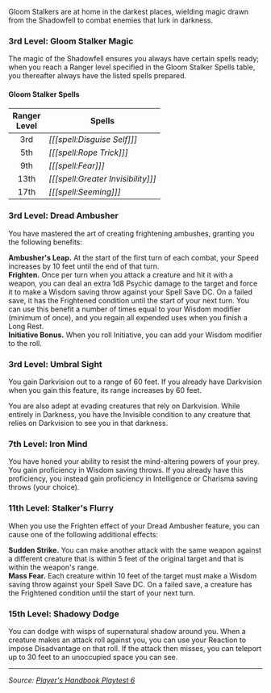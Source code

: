 Gloom Stalkers are at home in the darkest places, wielding magic drawn from the Shadowfell to combat enemies that lurk in darkness.

### 3rd Level: Gloom Stalker Magic

The magic of the Shadowfell ensures you always have certain spells ready; when you reach a Ranger level specified in the Gloom Stalker Spells table, you thereafter always have the listed spells prepared.

#### Gloom Stalker Spells

| Ranger<br>Level | Spells                             |
|:---------------:|------------------------------------|
|       3rd       | _[[[spell:Disguise Self]]]_        |
|       5th       | _[[[spell:Rope Trick]]]_           |
|       9th       | _[[[spell:Fear]]]_                 |
|      13th       | _[[[spell:Greater Invisibility]]]_ |
|      17th       | _[[[spell:Seeming]]]_              |

### 3rd Level: Dread Ambusher

You have mastered the art of creating frightening ambushes, granting you the following benefits:

**Ambusher's Leap.** At the start of the first turn of each combat, your Speed increases by 10 feet until the end of that turn.  
**Frighten.** Once per turn when you attack a creature and hit it with a weapon, you can deal an extra 1d8 Psychic damage to the target and force it to make a Wisdom saving throw against your Spell Save DC. On a failed save, it has the Frightened condition until the start of your next turn. You can use this benefit a number of times equal to your Wisdom modifier (minimum of once), and you regain all expended uses when you finish a Long Rest.  
**Initiative Bonus.** When you roll Initiative, you can add your Wisdom modifier to the roll.

### 3rd Level: Umbral Sight

You gain Darkvision out to a range of 60 feet. If you already have Darkvision when you gain this feature, its range increases by 60 feet.

You are also adept at evading creatures that rely on Darkvision. While entirely in Darkness, you have the Invisible condition to any creature that relies on Darkvision to see you in that darkness.

### 7th Level: Iron Mind

You have honed your ability to resist the mind-altering powers of your prey. You gain proficiency in Wisdom saving throws. If you already have this proficiency, you instead gain proficiency in Intelligence or Charisma saving throws (your choice).

### 11th Level: Stalker's Flurry

When you use the Frighten effect of your Dread Ambusher feature, you can cause one of the following additional effects:

**Sudden Strike.** You can make another attack with the same weapon against a different creature that is within 5 feet of the original target and that is within the weapon's range.  
**Mass Fear.** Each creature within 10 feet of the target must make a Wisdom saving throw against your Spell Save DC. On a failed save, a creature has the Frightened condition until the start of your next turn.

### 15th Level: Shadowy Dodge

You can dodge with wisps of supernatural shadow around you. When a creature makes an attack roll against you, you can use your Reaction to impose Disadvantage on that roll. If the attack then misses, you can teleport up to 30 feet to an unoccupied space you can see.

----

_Source: [Player's Handbook Playtest 6](https://www.dndbeyond.com/sources/ua/ph-playtest-6)_
